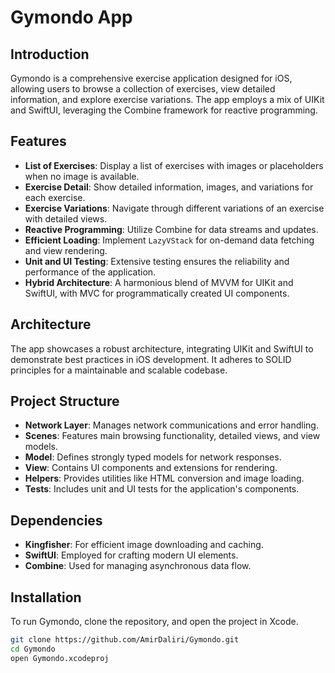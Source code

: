 # Gymondo App

## Introduction
Gymondo is a comprehensive exercise application designed for iOS, allowing users to browse a collection of exercises, view detailed information, and explore exercise variations. The app employs a mix of UIKit and SwiftUI, leveraging the Combine framework for reactive programming.

## Features
- **List of Exercises**: Display a list of exercises with images or placeholders when no image is available.
- **Exercise Detail**: Show detailed information, images, and variations for each exercise.
- **Exercise Variations**: Navigate through different variations of an exercise with detailed views.
- **Reactive Programming**: Utilize Combine for data streams and updates.
- **Efficient Loading**: Implement `LazyVStack` for on-demand data fetching and view rendering.
- **Unit and UI Testing**: Extensive testing ensures the reliability and performance of the application.
- **Hybrid Architecture**: A harmonious blend of MVVM for UIKit and SwiftUI, with MVC for programmatically created UI components.

## Architecture
The app showcases a robust architecture, integrating UIKit and SwiftUI to demonstrate best practices in iOS development. It adheres to SOLID principles for a maintainable and scalable codebase.

## Project Structure
- **Network Layer**: Manages network communications and error handling.
- **Scenes**: Features main browsing functionality, detailed views, and view models.
- **Model**: Defines strongly typed models for network responses.
- **View**: Contains UI components and extensions for rendering.
- **Helpers**: Provides utilities like HTML conversion and image loading.
- **Tests**: Includes unit and UI tests for the application's components.

## Dependencies
- **Kingfisher**: For efficient image downloading and caching.
- **SwiftUI**: Employed for crafting modern UI elements.
- **Combine**: Used for managing asynchronous data flow.

## Installation
To run Gymondo, clone the repository, and open the project in Xcode.

```bash
git clone https://github.com/AmirDaliri/Gymondo.git
cd Gymondo
open Gymondo.xcodeproj
